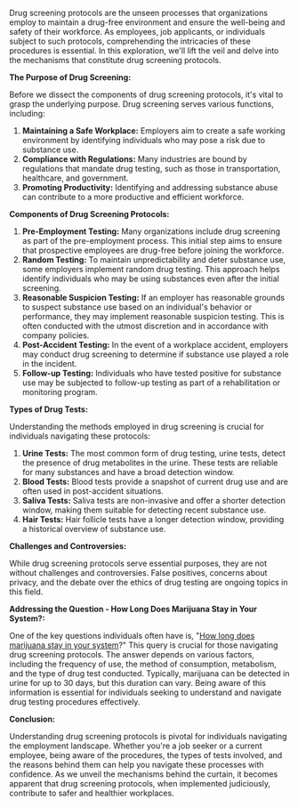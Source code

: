 Drug screening protocols are the unseen processes that organizations employ to maintain a drug-free environment and ensure the well-being and safety of their workforce. As employees, job applicants, or individuals subject to such protocols, comprehending the intricacies of these procedures is essential. In this exploration, we'll lift the veil and delve into the mechanisms that constitute drug screening protocols.

<strong>The Purpose of Drug Screening:</strong>

Before we dissect the components of drug screening protocols, it's vital to grasp the underlying purpose. Drug screening serves various functions, including:
<ol>
 	<li><strong>Maintaining a Safe Workplace:</strong> Employers aim to create a safe working environment by identifying individuals who may pose a risk due to substance use.</li>
 	<li><strong>Compliance with Regulations:</strong> Many industries are bound by regulations that mandate drug testing, such as those in transportation, healthcare, and government.</li>
 	<li><strong>Promoting Productivity:</strong> Identifying and addressing substance abuse can contribute to a more productive and efficient workforce.</li>
</ol>
<strong>Components of Drug Screening Protocols:</strong>
<ol>
 	<li><strong>Pre-Employment Testing:</strong> Many organizations include drug screening as part of the pre-employment process. This initial step aims to ensure that prospective employees are drug-free before joining the workforce.</li>
 	<li><strong>Random Testing:</strong> To maintain unpredictability and deter substance use, some employers implement random drug testing. This approach helps identify individuals who may be using substances even after the initial screening.</li>
 	<li><strong>Reasonable Suspicion Testing:</strong> If an employer has reasonable grounds to suspect substance use based on an individual's behavior or performance, they may implement reasonable suspicion testing. This is often conducted with the utmost discretion and in accordance with company policies.</li>
 	<li><strong>Post-Accident Testing:</strong> In the event of a workplace accident, employers may conduct drug screening to determine if substance use played a role in the incident.</li>
 	<li><strong>Follow-up Testing:</strong> Individuals who have tested positive for substance use may be subjected to follow-up testing as part of a rehabilitation or monitoring program.</li>
</ol>
<strong>Types of Drug Tests:</strong>

Understanding the methods employed in drug screening is crucial for individuals navigating these protocols:
<ol>
 	<li><strong>Urine Tests:</strong> The most common form of drug testing, urine tests, detect the presence of drug metabolites in the urine. These tests are reliable for many substances and have a broad detection window.</li>
 	<li><strong>Blood Tests:</strong> Blood tests provide a snapshot of current drug use and are often used in post-accident situations.</li>
 	<li><strong>Saliva Tests:</strong> Saliva tests are non-invasive and offer a shorter detection window, making them suitable for detecting recent substance use.</li>
 	<li><strong>Hair Tests:</strong> Hair follicle tests have a longer detection window, providing a historical overview of substance use.</li>
</ol>
<strong>Challenges and Controversies:</strong>

While drug screening protocols serve essential purposes, they are not without challenges and controversies. False positives, concerns about privacy, and the debate over the ethics of drug testing are ongoing topics in this field.

<strong>Addressing the Question - How Long Does Marijuana Stay in Your System?:</strong>

One of the key questions individuals often have is, "<a href="https://www.choicedna.com/i-am-a-smoker-should-i-worry-about-that-drug-test/">How long does marijuana stay in your system</a>?" This query is crucial for those navigating drug screening protocols. The answer depends on various factors, including the frequency of use, the method of consumption, metabolism, and the type of drug test conducted. Typically, marijuana can be detected in urine for up to 30 days, but this duration can vary. Being aware of this information is essential for individuals seeking to understand and navigate drug testing procedures effectively.

<strong>Conclusion:</strong>

Understanding drug screening protocols is pivotal for individuals navigating the employment landscape. Whether you're a job seeker or a current employee, being aware of the procedures, the types of tests involved, and the reasons behind them can help you navigate these processes with confidence. As we unveil the mechanisms behind the curtain, it becomes apparent that drug screening protocols, when implemented judiciously, contribute to safer and healthier workplaces.
